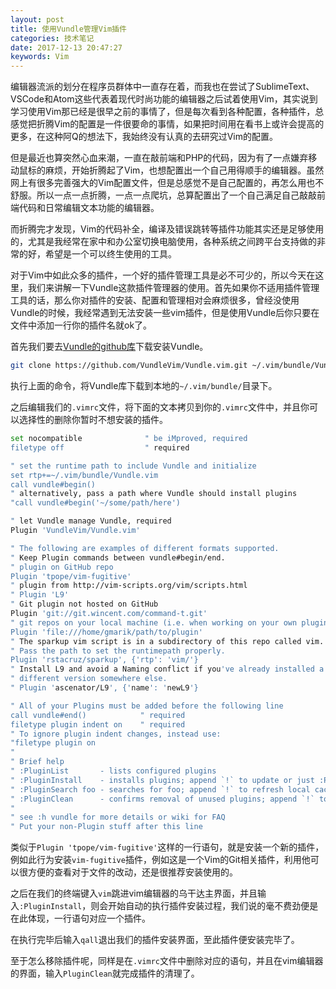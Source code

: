 ```yaml
---
layout: post
title: 使用Vundle管理Vim插件
categories: 技术笔记
date: 2017-12-13 20:47:27
keywords: Vim
---
```


编辑器流派的划分在程序员群体中一直存在着，而我也在尝试了SublimeText、VSCode和Atom这些代表着现代时尚功能的编辑器之后试着使用Vim，其实说到学习使用Vim那已经是很早之前的事情了，但是每次看到各种配置，各种插件，总感觉把折腾Vim的配置是一件很要命的事情，如果把时间用在看书上或许会提高的更多，在这种阿Q的想法下，我始终没有认真的去研究过Vim的配置。

但是最近也算突然心血来潮，一直在敲前端和PHP的代码，因为有了一点嫌弃移动鼠标的麻烦，开始折腾起了Vim，也想配置出一个自己用得顺手的编辑器。虽然网上有很多完善强大的Vim配置文件，但是总感觉不是自己配置的，再怎么用也不舒服。所以一点一点折腾，一点一点爬坑，总算配置出了一个自己满足自己敲敲前端代码和日常编辑文本功能的编辑器。

<!--more-->

而折腾完才发现，Vim的代码补全，编译及错误跳转等插件功能其实还是足够使用的，尤其是我经常在家中和办公室切换电脑使用，各种系统之间跨平台支持做的非常的好，希望是一个可以终生使用的工具。

对于Vim中如此众多的插件，一个好的插件管理工具是必不可少的，所以今天在这里，我们来讲解一下Vundle这款插件管理器的使用。首先如果你不适用插件管理工具的话，那么你对插件的安装、配置和管理相对会麻烦很多，曾经没使用Vundle的时候，我经常遇到无法安装一些vim插件，但是使用Vundle后你只要在文件中添加一行你的插件名就ok了。

首先我们要去[Vundle的github库](https://github.com/VundleVim/Vundle.vim)下载安装Vundle。

```bash
git clone https://github.com/VundleVim/Vundle.vim.git ~/.vim/bundle/Vundle.vim
```

执行上面的命令，将Vundle库下载到本地的`~/.vim/bundle/`目录下。


之后编辑我们的`.vimrc`文件，将下面的文本拷贝到你的`.vimrc`文件中，并且你可以选择性的删除你暂时不想安装的插件。

```bash
set nocompatible              " be iMproved, required
filetype off                  " required

" set the runtime path to include Vundle and initialize
set rtp+=~/.vim/bundle/Vundle.vim
call vundle#begin()
" alternatively, pass a path where Vundle should install plugins
"call vundle#begin('~/some/path/here')

" let Vundle manage Vundle, required
Plugin 'VundleVim/Vundle.vim'

" The following are examples of different formats supported.
" Keep Plugin commands between vundle#begin/end.
" plugin on GitHub repo
Plugin 'tpope/vim-fugitive'
" plugin from http://vim-scripts.org/vim/scripts.html
" Plugin 'L9'
" Git plugin not hosted on GitHub
Plugin 'git://git.wincent.com/command-t.git'
" git repos on your local machine (i.e. when working on your own plugin)
Plugin 'file:///home/gmarik/path/to/plugin'
" The sparkup vim script is in a subdirectory of this repo called vim.
" Pass the path to set the runtimepath properly.
Plugin 'rstacruz/sparkup', {'rtp': 'vim/'}
" Install L9 and avoid a Naming conflict if you've already installed a
" different version somewhere else.
" Plugin 'ascenator/L9', {'name': 'newL9'}

" All of your Plugins must be added before the following line
call vundle#end()            " required
filetype plugin indent on    " required
" To ignore plugin indent changes, instead use:
"filetype plugin on
"
" Brief help
" :PluginList       - lists configured plugins
" :PluginInstall    - installs plugins; append `!` to update or just :PluginUpdate
" :PluginSearch foo - searches for foo; append `!` to refresh local cache
" :PluginClean      - confirms removal of unused plugins; append `!` to auto-approve removal
"
" see :h vundle for more details or wiki for FAQ
" Put your non-Plugin stuff after this line
```

类似于`Plugin 'tpope/vim-fugitive'`这样的一行语句，就是安装一个新的插件，例如此行为安装`vim-fugitive`插件，例如这是一个Vim的Git相关插件，利用他可以很方便的查看对于文件的改动，还是很推荐安装使用的。

之后在我们的终端键入`vim`跳进vim编辑器的乌干达主界面，并且输入`:PluginInstall`，则会开始自动的执行插件安装过程，我们说的毫不费劲便是在此体现，一行语句对应一个插件。

在执行完毕后输入`qall`退出我们的插件安装界面，至此插件便安装完毕了。

至于怎么移除插件呢，同样是在`.vimrc`文件中删除对应的语句，并且在vim编辑器的界面，输入`PluginClean`就完成插件的清理了。
